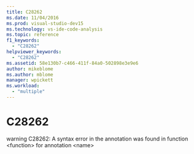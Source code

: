 ```yaml
---
title: C28262
ms.date: 11/04/2016
ms.prod: visual-studio-dev15
ms.technology: vs-ide-code-analysis
ms.topic: reference
f1_keywords:
  - "C28262"
helpviewer_keywords:
  - "C28262"
ms.assetid: 58e130b7-c466-411f-84a0-502898e3e9e6
author: mikeblome
ms.author: mblome
manager: wpickett
ms.workload:
  - "multiple"
---
```

# C28262
warning C28262: A syntax error in the annotation was found in function \<function> for annotation \<name>